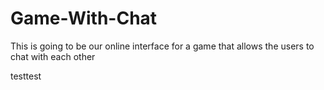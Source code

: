 # Game-With-Chat
This is going to be our online interface for a game that allows the users to chat with each other

testtest
